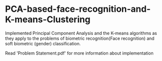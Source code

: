 # PCA-based-face-recognition-and-K-means-Clustering
Implemented Principal Component Analysis and the K-means algorithms as they apply to the problems of biometric recognition(Face recognition) and soft biometric (gender) classification.

Read 'Problem Statement.pdf' for more information about implementation
